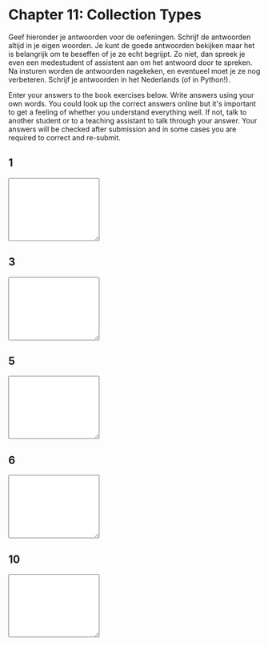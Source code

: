# Chapter 11: Collection Types

Geef hieronder je antwoorden voor de oefeningen. Schrijf de antwoorden altijd in je eigen woorden. Je kunt de goede antwoorden bekijken maar het is belangrijk om te beseffen of je ze echt begrijpt. Zo niet, dan spreek je even een medestudent of assistent aan om het antwoord door te spreken. Na insturen worden de antwoorden nagekeken, en eventueel moet je ze nog verbeteren. Schrijf je antwoorden in het Nederlands (of in Python!).

Enter your answers to the book exercises below. Write answers using your own words. You could look up the correct answers online but it's important to get a feeling of whether you understand everything well. If not, talk to another student or to a teaching assistant to talk through your answer. Your answers will be checked after submission and in some cases you are required to correct and re-submit.

## 1

<textarea name="form[q1]" rows="8" required></textarea>

## 3

<textarea name="form[q3]" rows="8" required></textarea>

## 5

<textarea name="form[q5]" rows="8" required></textarea>

## 6

<textarea name="form[q6]" rows="8" required></textarea>

## 10

<textarea name="form[q10]" rows="8" required></textarea>
